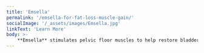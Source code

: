```yaml
---
title: 'Emsella'
permalink: '/emsella-for-fat-loss-muscle-gain/'
socialImage: '/_assets/images/Emsella.jpg'
linkText: 'Learn More'
body: >-
    **Emsella** stimulates pelvic floor muscles to help restore bladder and pelvic muscle control without time-consuming exercises.
---
```


